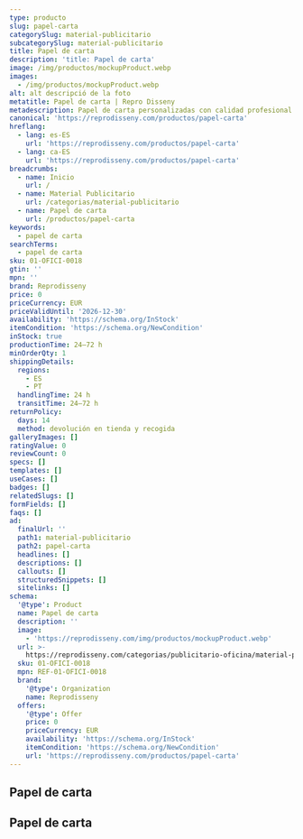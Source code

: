```yaml
---
type: producto
slug: papel-carta
categorySlug: material-publicitario
subcategorySlug: material-publicitario
title: Papel de carta
description: 'title: Papel de carta'
image: /img/productos/mockupProduct.webp
images:
  - /img/productos/mockupProduct.webp
alt: alt descripció de la foto
metatitle: Papel de carta | Repro Disseny
metadescription: Papel de carta personalizadas con calidad profesional en Cataluña.
canonical: 'https://reprodisseny.com/productos/papel-carta'
hreflang:
  - lang: es-ES
    url: 'https://reprodisseny.com/productos/papel-carta'
  - lang: ca-ES
    url: 'https://reprodisseny.com/productos/papel-carta'
breadcrumbs:
  - name: Inicio
    url: /
  - name: Material Publicitario
    url: /categorias/material-publicitario
  - name: Papel de carta
    url: /productos/papel-carta
keywords:
  - papel de carta
searchTerms:
  - papel de carta
sku: 01-OFICI-0018
gtin: ''
mpn: ''
brand: Reprodisseny
price: 0
priceCurrency: EUR
priceValidUntil: '2026-12-30'
availability: 'https://schema.org/InStock'
itemCondition: 'https://schema.org/NewCondition'
inStock: true
productionTime: 24–72 h
minOrderQty: 1
shippingDetails:
  regions:
    - ES
    - PT
  handlingTime: 24 h
  transitTime: 24–72 h
returnPolicy:
  days: 14
  method: devolución en tienda y recogida
galleryImages: []
ratingValue: 0
reviewCount: 0
specs: []
templates: []
useCases: []
badges: []
relatedSlugs: []
formFields: []
faqs: []
ad:
  finalUrl: ''
  path1: material-publicitario
  path2: papel-carta
  headlines: []
  descriptions: []
  callouts: []
  structuredSnippets: []
  sitelinks: []
schema:
  '@type': Product
  name: Papel de carta
  description: ''
  image:
    - 'https://reprodisseny.com/img/productos/mockupProduct.webp'
  url: >-
    https://reprodisseny.com/categorias/publicitario-oficina/material-publicitario/papel-carta
  sku: 01-OFICI-0018
  mpn: REF-01-OFICI-0018
  brand:
    '@type': Organization
    name: Reprodisseny
  offers:
    '@type': Offer
    price: 0
    priceCurrency: EUR
    availability: 'https://schema.org/InStock'
    itemCondition: 'https://schema.org/NewCondition'
    url: 'https://reprodisseny.com/productos/papel-carta'
---
```


## Papel de carta

## Papel de carta
